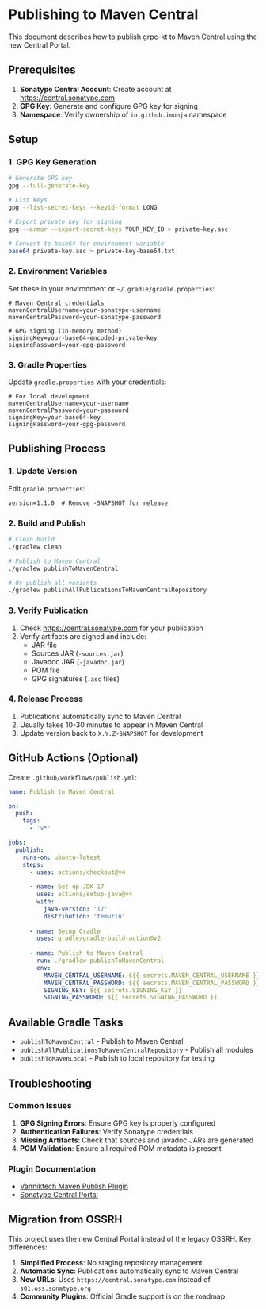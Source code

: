 # Publishing to Maven Central

This document describes how to publish grpc-kt to Maven Central using the new Central Portal.

## Prerequisites

1. **Sonatype Central Account**: Create account at https://central.sonatype.com
2. **GPG Key**: Generate and configure GPG key for signing
3. **Namespace**: Verify ownership of `io.github.imonja` namespace

## Setup

### 1. GPG Key Generation

```bash
# Generate GPG key
gpg --full-generate-key

# List keys
gpg --list-secret-keys --keyid-format LONG

# Export private key for signing
gpg --armor --export-secret-keys YOUR_KEY_ID > private-key.asc

# Convert to base64 for environment variable
base64 private-key.asc > private-key-base64.txt
```

### 2. Environment Variables

Set these in your environment or `~/.gradle/gradle.properties`:

```properties
# Maven Central credentials
mavenCentralUsername=your-sonatype-username
mavenCentralPassword=your-sonatype-password

# GPG signing (in-memory method)
signingKey=your-base64-encoded-private-key
signingPassword=your-gpg-password
```

### 3. Gradle Properties

Update `gradle.properties` with your credentials:

```properties
# For local development
mavenCentralUsername=your-username
mavenCentralPassword=your-password
signingKey=your-base64-key
signingPassword=your-gpg-password
```

## Publishing Process

### 1. Update Version

Edit `gradle.properties`:
```properties
version=1.1.0  # Remove -SNAPSHOT for release
```

### 2. Build and Publish

```bash
# Clean build
./gradlew clean

# Publish to Maven Central
./gradlew publishToMavenCentral

# Or publish all variants
./gradlew publishAllPublicationsToMavenCentralRepository
```

### 3. Verify Publication

1. Check https://central.sonatype.com for your publication
2. Verify artifacts are signed and include:
   - JAR file
   - Sources JAR (`-sources.jar`)
   - Javadoc JAR (`-javadoc.jar`)
   - POM file
   - GPG signatures (`.asc` files)

### 4. Release Process

1. Publications automatically sync to Maven Central
2. Usually takes 10-30 minutes to appear in Maven Central
3. Update version back to `X.Y.Z-SNAPSHOT` for development

## GitHub Actions (Optional)

Create `.github/workflows/publish.yml`:

```yaml
name: Publish to Maven Central

on:
  push:
    tags:
      - 'v*'

jobs:
  publish:
    runs-on: ubuntu-latest
    steps:
      - uses: actions/checkout@v4
      
      - name: Set up JDK 17
        uses: actions/setup-java@v4
        with:
          java-version: '17'
          distribution: 'temurin'
          
      - name: Setup Gradle
        uses: gradle/gradle-build-action@v2
        
      - name: Publish to Maven Central
        run: ./gradlew publishToMavenCentral
        env:
          MAVEN_CENTRAL_USERNAME: ${{ secrets.MAVEN_CENTRAL_USERNAME }}
          MAVEN_CENTRAL_PASSWORD: ${{ secrets.MAVEN_CENTRAL_PASSWORD }}
          SIGNING_KEY: ${{ secrets.SIGNING_KEY }}
          SIGNING_PASSWORD: ${{ secrets.SIGNING_PASSWORD }}
```

## Available Gradle Tasks

- `publishToMavenCentral` - Publish to Maven Central
- `publishAllPublicationsToMavenCentralRepository` - Publish all modules
- `publishToMavenLocal` - Publish to local repository for testing

## Troubleshooting

### Common Issues

1. **GPG Signing Errors**: Ensure GPG key is properly configured
2. **Authentication Failures**: Verify Sonatype credentials
3. **Missing Artifacts**: Check that sources and javadoc JARs are generated
4. **POM Validation**: Ensure all required POM metadata is present

### Plugin Documentation

- [Vanniktech Maven Publish Plugin](https://github.com/vanniktech/gradle-maven-publish-plugin)
- [Sonatype Central Portal](https://central.sonatype.org/publish/publish-portal-gradle/)

## Migration from OSSRH

This project uses the new Central Portal instead of the legacy OSSRH. Key differences:

1. **Simplified Process**: No staging repository management
2. **Automatic Sync**: Publications automatically sync to Maven Central
3. **New URLs**: Uses `https://central.sonatype.com` instead of `s01.oss.sonatype.org`
4. **Community Plugins**: Official Gradle support is on the roadmap